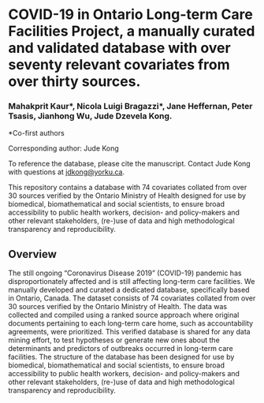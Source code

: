 # COVID-19 in Ontario Long-term Care Facilities Project, a manually curated and validated database with over seventy relevant covariates from over thirty sources.

### Mahakprit Kaur*, Nicola Luigi Bragazzi*, Jane Heffernan, Peter Tsasis, Jianhong Wu, Jude Dzevela Kong.
 *Co-first authors
 
 Corresponding author: Jude Kong

To reference the database, please cite the manuscript. Contact Jude Kong with questions at jdkong@yorku.ca.

This repository contains a database with 74 covariates collated from over 30 sources verified by the Ontario Ministry of Health designed for use by biomedical, biomathematical and social scientists, to ensure broad accessibility to public health workers, decision- and policy-makers and other relevant stakeholders, (re-)use of data and high methodological transparency and reproducibility.


## Overview

The still ongoing “Coronavirus Disease 2019” (COVID-19) pandemic has disproportionately affected and is still affecting long-term care facilities. We manually developed and curated a dedicated database, specifically based in Ontario, Canada. The dataset consists of 74 covariates collated from over 30 sources verified by the Ontario Ministry of Health. The data was collected and compiled using a ranked source approach where original documents pertaining to each long-term care home, such as accountability agreements, were prioritized. This verified database is shared for any data mining effort, to test hypotheses or generate new ones about the determinants and predictors of outbreaks occurred in long-term care facilities. The structure of the database has been designed for use by biomedical, biomathematical and social scientists, to ensure broad accessibility to public health workers, decision- and policy-makers and other relevant stakeholders, (re-)use of data and high methodological transparency and reproducibility.

